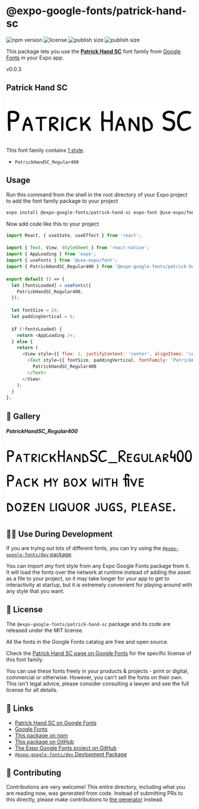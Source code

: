 # @expo-google-fonts/patrick-hand-sc

![npm version](https://flat.badgen.net/npm/v/@expo-google-fonts/patrick-hand-sc)
![license](https://flat.badgen.net/github/license/expo/google-fonts)
![publish size](https://flat.badgen.net/packagephobia/install/@expo-google-fonts/patrick-hand-sc)
![publish size](https://flat.badgen.net/packagephobia/publish/@expo-google-fonts/patrick-hand-sc)

This package lets you use the [**Patrick Hand SC**](https://fonts.google.com/specimen/Patrick+Hand+SC) font family from [Google Fonts](https://fonts.google.com/) in your Expo app.

v0.0.3

## Patrick Hand SC

![Patrick Hand SC](./font-family.png)

This font family contains [1 style](#-gallery).

- `PatrickHandSC_Regular400`

## Usage

Run this command from the shell in the root directory of your Expo project to add the font family package to your project
```sh
expo install @expo-google-fonts/patrick-hand-sc expo-font @use-expo/font
```

Now add code like this to your project
```js
import React, { useState, useEffect } from 'react';

import { Text, View, StyleSheet } from 'react-native';
import { AppLoading } from 'expo';
import { useFonts } from '@use-expo/font';
import { PatrickHandSC_Regular400 } from '@expo-google-fonts/patrick-hand-sc';

export default () => {
  let [fontsLoaded] = useFonts({
    PatrickHandSC_Regular400,
  });

  let fontSize = 24;
  let paddingVertical = 6;

  if (!fontsLoaded) {
    return <AppLoading />;
  } else {
    return (
      <View style={{ flex: 1, justifyContent: 'center', alignItems: 'center' }}>
        <Text style={{ fontSize, paddingVertical, fontFamily: 'PatrickHandSC_Regular400' }}>
          PatrickHandSC_Regular400
        </Text>
      </View>
    );
  }
};

```

## 🔡 Gallery

##### PatrickHandSC_Regular400
![PatrickHandSC_Regular400](./73b9443b6806844f52e636b33036ac9bba72136e16d3e10e7fc43d906509238c.ttf.png)


## 👩‍💻 Use During Development

If you are trying out lots of different fonts, you can try using the [`@expo-google-fonts/dev` package](https://github.com/expo/google-fonts/tree/master/font-packages/dev#readme).

You can import *any* font style from any Expo Google Fonts package from it. It will load the fonts
over the network at runtime instead of adding the asset as a file to your project, so it may take longer
for your app to get to interactivity at startup, but it is extremely convenient
for playing around with any style that you want.

## 📖 License

The `@expo-google-fonts/patrick-hand-sc` package and its code are released under the MIT license.

All the fonts in the Google Fonts catalog are free and open source.

Check the [Patrick Hand SC page on Google Fonts](https://fonts.google.com/specimen/Patrick+Hand+SC) for the specific license of this font family.

You can use these fonts freely in your products & projects - print or digital, commercial or otherwise. However, you can't sell the fonts on their own. This isn't legal advice, please consider consulting a lawyer and see the full license for all details.

## 🔗 Links

- [Patrick Hand SC on Google Fonts](https://fonts.google.com/specimen/Patrick+Hand+SC)
- [Google Fonts](https://fonts.google.com/)
- [This package on npm](https://www.npmjs.com/package/@expo-google-fonts/patrick-hand-sc)
- [This package on GitHub](https://github.com/expo/google-fonts/tree/master/font-packages/patrick-hand-sc)
- [The Expo Google Fonts project on GitHub](https://github.com/expo/google-fonts)
- [`@expo-google-fonts/dev` Devlopment Package](https://github.com/expo/google-fonts/tree/master/font-packages/dev)


## 🤝 Contributing

Contributions are very welcome! This entire directory, including what you are reading now, was generated from code. Instead of submitting PRs to this directly, please make contributions to [the generator](https://github.com/expo/google-fonts/tree/master/packages/generator) instead.
